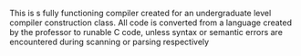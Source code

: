 This is s fully functioning compiler created for an undergraduate level compiler construction class. All code is converted from a language created by the professor to runable C code, unless syntax or semantic errors are encountered during scanning or parsing respectively
